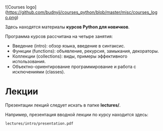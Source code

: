 ![Courses logo]
(https://github.com/budnyjj/courses_python/blob/master/misc/courses_logo.png)

Здесь находятся материалы **курсов Python для новичков**.

Программа курсов рассчитана на четыре занятия:
* Введение (intro): обзор языка, введение в синтаксис.
* Функции (functions): объявление, рекурсия, замыкания, декораторы.
* Коллекции (collections): виды, примеры эффективного использования.
* Объектно-ориентирование программирование и работа с исключениями (classes). 

# Лекции

Презентации лекций следует искать в папке **lectures/**.

Например, презентация вводной лекции по курсу находится здесь:
```bash
lectures/intro/presentation.pdf
```





